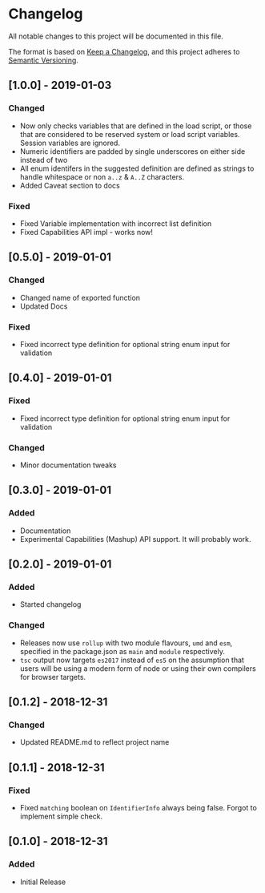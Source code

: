 # Changelog

All notable changes to this project will be documented in this file.

The format is based on [Keep a Changelog](https://keepachangelog.com/en/1.0.0/),
and this project adheres to
[Semantic Versioning](https://semver.org/spec/v2.0.0.html).

## [1.0.0] - 2019-01-03

### Changed

-   Now only checks variables that are defined in the load script, or those that
    are considered to be reserved system or load script variables. Session
    variables are ignored.
-   Numeric identifiers are padded by single underscores on either side instead
    of two
-   All enum identifers in the suggested definition are defined as strings to
    handle whitespace or non `a..z` & `A..Z` characters.
-   Added Caveat section to docs

### Fixed

-   Fixed Variable implementation with incorrect list definition
-   Fixed Capabilities API impl - works now!

## [0.5.0] - 2019-01-01

### Changed

-   Changed name of exported function
-   Updated Docs

### Fixed

-   Fixed incorrect type definition for optional string enum input for
    validation

## [0.4.0] - 2019-01-01

### Fixed

-   Fixed incorrect type definition for optional string enum input for
    validation

### Changed

-   Minor documentation tweaks

## [0.3.0] - 2019-01-01

### Added

-   Documentation
-   Experimental Capabilities (Mashup) API support. It will probably work.

## [0.2.0] - 2019-01-01

### Added

-   Started changelog

### Changed

-   Releases now use `rollup` with two module flavours, `umd` and `esm`,
    specified in the package.json as `main` and `module` respectively.
-   `tsc` output now targets `es2017` instead of `es5` on the assumption that
    users will be using a modern form of node or using their own compilers for
    browser targets.

## [0.1.2] - 2018-12-31

### Changed

-   Updated README.md to reflect project name

## [0.1.1] - 2018-12-31

### Fixed

-   Fixed `matching` boolean on `IdentifierInfo` always being false. Forgot to
    implement simple check.

## [0.1.0] - 2018-12-31

### Added

-   Initial Release
